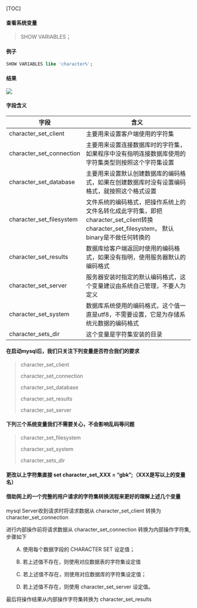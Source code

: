 [TOC]

#### 查看系统变量

> SHOW VARIABLES；

#### 例子

```sql
SHOW VARIABLES like 'character%';
```

#### 结果

![](http://ww4.sinaimg.cn/large/006tNc79gy1g4ntk0zjonj30fn04sjrg.jpg)

#### 字段含义

| 字段                     | 含义                                                         |
| ------------------------ | ------------------------------------------------------------ |
| character_set_client     | 主要用来设置客户端使用的字符集                               |
| character_set_connection | 主要用来设置连接数据库时的字符集，如果程序中没有指明连接数据库使用的字符集类型则按照这个字符集设置 |
| character_set_database   | 主要用来设置默认创建数据库的编码格式，如果在创建数据库时没有设置编码格式，就按照这个格式设置 |
| character_set_filesystem | 文件系统的编码格式，把操作系统上的文件名转化成此字符集，即把 character_set_client转换character_set_filesystem， 默认binary是不做任何转换的 |
| character_set_results    | 数据库给客户端返回时使用的编码格式，如果没有指明，使用服务器默认的编码格式 |
| character_set_server     | 服务器安装时指定的默认编码格式，这个变量建议由系统自己管理，不要人为定义 |
| character_set_system     | 数据库系统使用的编码格式，这个值一直是utf8，不需要设置，它是为存储系统元数据的编码格式 |
| character_sets_dir       | 这个变量是字符集安装的目录                                   |

#### 在启动mysql后，我们只关注下列变量是否符合我们的要求

> character_set_client 
>
> character_set_connection 
>
> character_set_database 
>
> character_set_results 
>
> character_set_server 

#### 下列三个系统变量我们不需要关心，不会影响乱码等问题

> character_set_filesystem 
>
> character_set_system 
>
> character_sets_dir 

#### 更改以上字符集直接 set character_set_XXX = “gbk”;（XXX是写以上的变量名）

#### 借助网上的一个完整的用户请求的字符集转换流程来更好的理解上述几个变量

mysql Server收到请求时将请求数据从 character_set_client 转换为 character_set_connection 

进行内部操作前将请求数据从 character_set_connection 转换为内部操作字符集,步骤如下 

　　A. 使用每个数据字段的 CHARACTER SET 设定值； 

　　B. 若上述值不存在，则使用对应数据表的字符集设定值 

　　C. 若上述值不存在，则使用对应数据库的字符集设定值； 

　　D. 若上述值不存在，则使用 character_set_server 设定值。 

最后将操作结果从内部操作字符集转换为 character_set_results 